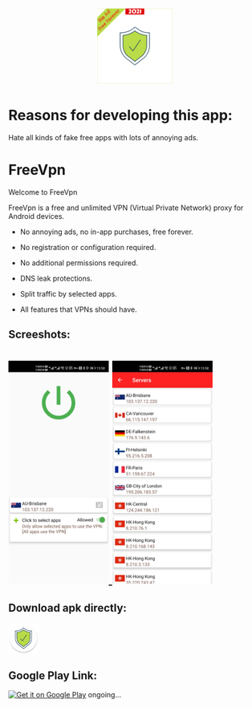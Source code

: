 <h1 align="center">
    <a href="https://github.com/FreeVpnForever/FreeVpn">
        <img alt="Logo" src="https://github.com/FreeVpnForever/FreeVpn/blob/main/FreeVpnForever.png" width="150">
    </a>
    <br>
</h1>

# Reasons for developing this app:
Hate all kinds of fake free apps with lots of annoying ads.

# FreeVpn
Welcome to FreeVpn

FreeVpn is a free and unlimited VPN (Virtual Private Network) proxy for Android devices.

* No annoying ads, no in-app purchases, free forever.

* No registration or configuration required.

* No additional permissions required.

* DNS leak protections.

* Split traffic by selected apps.

* All features that VPNs should have.

## Screeshots:

<h1 align="left">
    <a href="https://github.com/FreeVpnForever/FreeVpn/blob/main/freevpn1.jpg">
        <img alt="Logo" src="https://github.com/FreeVpnForever/FreeVpn/blob/main/freevpn1.jpg" width="200">
    </a>
    <a href="https://github.com/FreeVpnForever/FreeVpn/blob/main/freevpn2.jpg">
        <img alt="Logo" src="https://github.com/FreeVpnForever/FreeVpn/blob/main/freevpn2.jpg" width="200">
    </a>
</h1>

## Download apk directly:

<a href="https://github.com/FreeVpnForever/FreeVpn/releases/download/1.0.0/FreeVpn.apk"><img alt="Download apk" src="https://github.com/FreeVpnForever/FreeVpn/blob/main/ic_launcher_round.png" height=60px /></a>

## Google Play Link:

<a href="https://github.com/FreeVpnForever/FreeVpn/releases/download/1.0.0/FreeVpn.apk"><img alt="Get it on Google Play" src="https://play.google.com/intl/en_us/badges/images/generic/en-play-badge.png" height=60px /></a> ongoing...
